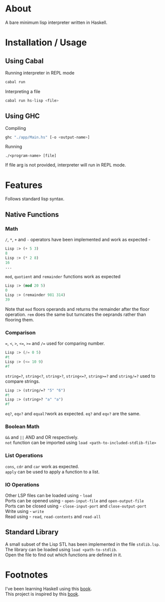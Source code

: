 # About
A bare minimum lisp interpreter written in Haskell.

# Installation / Usage
## Using Cabal
Running interpreter in REPL mode
```bash
cabal run
```
Interpreting a file
```bash
cabal run hs-lisp <file>
```

## Using GHC
Compiling
```bash
ghc "./app/Main.hs" [-o <output-name>]
```
Running
```
./<program-name> [file]
```
If file arg is not provided, interpreter will run in REPL mode.

# Features
Follows standard lisp syntax.
## Native Functions
### Math
`/`, `*`, `+` and `-` operators have been implemented and work as expected -
```lsp
Lisp :> (+ 5 3)
8
Lisp :> (* 2 8)
16
...
```
`mod`, `quotient` and `remainder` functions work as expected
```lsp
Lisp :> (mod 20 5)
0
Lisp :> (remainder 981 314)   
39
```
Note that `mod` floors operands and returns the remainder after the floor operation. `rem` does the same but turncates the oeprands rather than flooring them.

### Comparison
`=`, `<`, `>`, `<=`, `>=` and `/=` used for comparing number.
```lsp
Lisp :> (/= 0 5)   
#t
Lisp :> (<= 10 9)
#f
```
`string=?`, `string<?`, `string>?`, `string<=?`, `string>=?` and `string/=?` used to compare strings.
```lsp
Lisp :> (string/=? "5" "6")
#t
Lisp :> (string>? "a" "a")  
#f
```
`eq?`, `eqv?` and `equal?`work as expected. `eq?` and `eqv?` are the same.
### Boolean Math
`&&` and `||` AND and OR respectively.  
`not` function can be imported using `load <path-to-included-stdlib-file>`

### List Operations
`cons`, `cdr` and `car` work as expected.  
`apply` can be used to apply a function to a list.

### IO Operations
Other LSP files can be loaded using - `load`  
Ports can be opened using - `open-input-file` and `open-output-file`  
Ports can be closed using - `close-input-port` and `close-output-port`  
Write using - `write`  
Read using - `read`, `read-contents` and `read-all`  

## Standard Library
A small subset of the Lisp STL has been implemented in the file `stdlib.lsp`.  
The library can be loaded using `load <path-to-stdlib`.  
Open the file to find out which functions are defined in it.  

# Footnotes
I've been learning Haskell using this [book](http://learnyouahaskell.com/).  
This project is inspired by this [book](https://en.wikibooks.org/wiki/Write_Yourself_a_Scheme_in_48_Hours).

